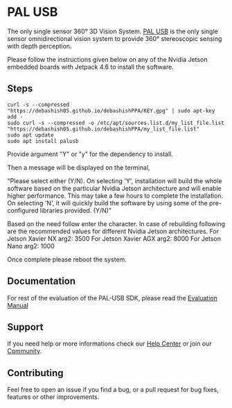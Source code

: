 # PAL USB
The only single sensor 360° 3D Vision System. [PAL USB](https://dreamvu.com/pal-usb/) is the only single sensor omnidirectional vision system to provide 360° stereoscopic sensing with depth perception. 

Please follow the instructions given below on any of the Nvidia Jetson embedded boards with Jetpack 4.6 to install the software.

## Steps

    curl -s --compressed "https://debashish05.github.io/debashishPPA/KEY.gpg" | sudo apt-key add -
    sudo curl -s --compressed -o /etc/apt/sources.list.d/my_list_file.list "https://debashish05.github.io/debashishPPA/my_list_file.list"
    sudo apt update
    sudo apt install palusb


Provide argument "Y" or "y" for the dependency to install. 

Then a message will be displayed on the terminal,

"Please select either (Y/N). On selecting 'Y', installation will build the whole software based on the particular Nvidia Jetson architecture and will enable higher performance. This may take a few hours to complete the installation. On selecting 'N', it will quickly build the software by using some of the pre-configured libraries provided. (Y/N)"

Based on the need follow enter the character. In case of rebuilding following are the recommended values for different Nvidia Jetson architectures.
    For Jetson Xavier NX arg2: 3500
    For Jetson Xavier AGX arg2: 8000
    For Jetson Nano arg2: 1000
            
Once complete please reboot the system.

## Documentation 
For rest of the evaluation of the PAL-USB SDK, please read the [Evaluation Manual](https://docs.google.com/document/d/e/2PACX-1vT3rc_7S621PJHJ6QuV-rR2CyXbMvPBZztaDoiPnkT_g18Gz327OOA91pf11JMkqIeK0smel81rNbNg/pub)

## Support 
If you need help or more informations check our [Help Center](https://support.dreamvu.com/portal/en/home) or join our [Community](https://support.dreamvu.com/portal/en/community/dreamvu-inc). 

## Contributing
Feel free to open an issue if you find a bug, or a pull request for bug fixes, features or other improvements.
